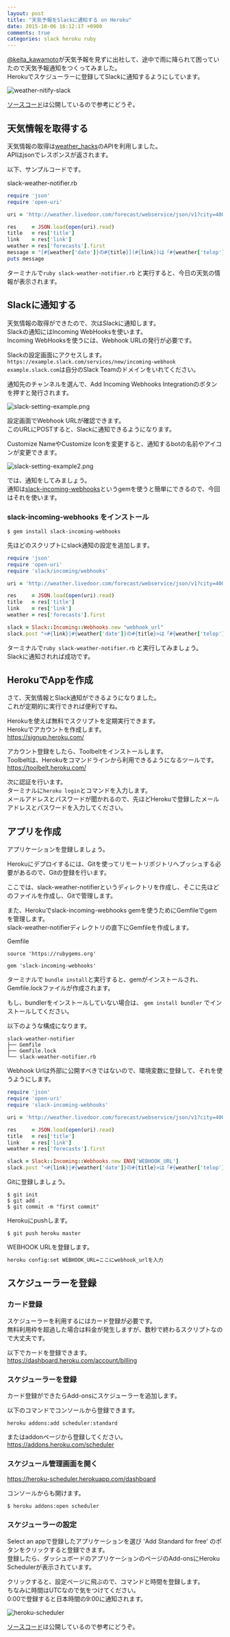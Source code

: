 ```yaml
---
layout: post
title: "天気予報をSlackに通知する on Heroku"
date: 2015-10-06 16:12:17 +0900
comments: true
categories: slack heroku ruby
---
```


[@keita_kawamoto](https://twitter.com/keita_kawamoto)が天気予報を見ずに出社して、途中で雨に降られて困っていたので天気予報通知をつくってみました。  
Herokuでスケジューラーに登録してSlackに通知するようにしています。

![weather-nitify-slack](/images/weather-notify-slack.png)

[ソースコード](https://github.com/shoyan/slack-weather-notifier)は公開しているので参考にどうぞ。

## 天気情報を取得する

天気情報の取得は[weather_hacks](http://weather.livedoor.com/weather_hacks/webservice)のAPIを利用しました。  
APIはjsonでレスポンスが返されます。  

以下、サンプルコードです。  

slack-weather-notifier.rb

~~~ruby
require 'json'
require 'open-uri'

uri = 'http://weather.livedoor.com/forecast/webservice/json/v1?city=400010'

res     = JSON.load(open(uri).read)
title   = res['title']
link    = res['link']
weather = res['forecasts'].first
message = "[#{weather['date']}の#{title}](#{link})は「#{weather['telop']}」です。"
puts message

~~~

ターミナルで`ruby slack-weather-notifier.rb` と実行すると、今日の天気の情報が表示されます。

## Slackに通知する

天気情報の取得ができたので、次はSlackに通知します。  
Slackの通知にはIncoming WebHooksを使います。  
Incoming WebHooksを使うには、Webhook URLの発行が必要です。  

Slackの設定画面にアクセスします。  
`https://example.slack.com/services/new/incoming-webhook`  
`example.slack.com`は自分のSlack Teamのドメインをいれてください。  

通知先のチャンネルを選んで、Add Incoming Webhooks Integrationのボタンを押すと発行されます。

![slack-setting-example.png](/images/slack-setting-example.png)

設定画面でWebhook URLが確認できます。  
このURLにPOSTすると、Slackに通知できるようになります。  

Customize NameやCustomize Iconを変更すると、通知するbotの名前やアイコンが変更できます。 

![slack-setting-example2.png](/images/slack-setting-example2.png)

では、通知をしてみましょう。  
通知は[slack-incoming-webhooks](https://github.com/shoyan/slack-incoming-webhooks)というgemを使うと簡単にできるので、今回はそれを使います。  

### slack-incoming-webhooks をインストール

~~~
$ gem install slack-incoming-webhooks

~~~

先ほどのスクリプトにslack通知の設定を追加します。  

~~~ruby
require 'json'
require 'open-uri'
require 'slack/incoming/webhooks'

uri = 'http://weather.livedoor.com/forecast/webservice/json/v1?city=400010'

res     = JSON.load(open(uri).read)
title   = res['title']
link    = res['link']
weather = res['forecasts'].first

slack = Slack::Incoming::Webhooks.new "webhook_url"
slack.post "<#{link}|#{weather['date']}の#{title}>は「#{weather['telop']}」です。"

~~~

ターミナルで`ruby slack-weather-notifier.rb` と実行してみましょう。  
Slackに通知されれば成功です。  

## HerokuでAppを作成
さて、天気情報とSlack通知ができるようになりました。  
これが定期的に実行できれば便利ですね。  

Herokuを使えば無料でスクリプトを定期実行できます。  
Herokuでアカウントを作成します。  
https://signup.heroku.com/

アカウント登録をしたら、Toolbeltをインストールします。  
Toolbeltは、Herokuをコマンドラインから利用できるようになるツールです。  
https://toolbelt.heroku.com/

次に認証を行います。  
ターミナルに`heroku login`とコマンドを入力します。  
メールアドレスとパスワードが聞かれるので、先ほどHerokuで登録したメールアドレスとパスワードを入力してください。  

## アプリを作成
アプリケーションを登録しましょう。

Herokuにデプロイするには、Gitを使ってリモートリポジトリへプッシュする必要があるので、Gitの登録を行います。

ここでは、slack-weather-notifierというディレクトリを作成し、そこに先ほどのファイルを作成し、Gitで管理します。

また、Herokuでslack-incoming-webhooks gemを使うためにGemfileでgemを管理します。  
slack-weather-notifierディレクトリの直下にGemfileを作成します。  

Gemfile

~~~
source 'https://rubygems.org'

gem 'slack-incoming-webhooks'

~~~

ターミナルで `bundle install`と実行すると、gemがインストールされ、Gemfile.lockファイルが作成されます。

もし、bundlerをインストールしていない場合は、 `gem install bundler` でインストールしてください。

以下のような構成になります。

~~~
slack-weather-notifier
├── Gemfile
├── Gemfile.lock
└── slack-weather-notifier.rb

~~~

Webhook Urlは外部に公開すべきではないので、環境変数に登録して、それを使うようにします。



~~~ruby
require 'json'
require 'open-uri'
require 'slack-incoming-webhooks'

uri = 'http://weather.livedoor.com/forecast/webservice/json/v1?city=400010'

res     = JSON.load(open(uri).read)
title   = res['title']
link    = res['link']
weather = res['forecasts'].first

slack = Slack::Incoming::Webhooks.new ENV['WEBHOOK_URL']
slack.post "<#{link}|#{weather['date']}の#{title}>は「#{weather['telop']}」です。"

~~~


Gitに登録しましょう。  

~~~
$ git init
$ git add .
$ git commit -m "first commit"

~~~

Herokuにpushします。

~~~
$ git push heroku master

~~~
WEBHOOK URLを登録します。

~~~bash
heroku config:set WEBHOOK_URL=ここにwebhook_urlを入力

~~~

## スケジューラーを登録
### カード登録
スケジューラーを利用するにはカード登録が必要です。  
無料利用枠を超過した場合は料金が発生しますが、数秒で終わるスクリプトなので大丈夫です。


以下でカードを登録できます。  
https://dashboard.heroku.com/account/billing

### スケジューラーを登録
カード登録ができたらAdd-onsにスケジューラーを追加します。

以下のコマンドでコンソールから登録できます。

~~~
heroku addons:add scheduler:standard

~~~

またはaddonページから登録してください。  
https://addons.heroku.com/scheduler

### スケジュール管理画面を開く
https://heroku-scheduler.herokuapp.com/dashboard

コンソールからも開けます。

~~~
$ heroku addons:open scheduler

~~~

### スケジューラーの設定
Select an appで登録したアプリケーションを選び 'Add Standard for free' のボタンをクリックすると登録できます。  
登録したら、ダッシュボードのアプリケーションのページのAdd-onsにHeroku Schedulerが表示されています。  

クリックすると、設定ページに飛ぶので、コマンドと時間を登録します。  
ちなみに時間はUTCなので気をつけてください。  
0:00で登録すると日本時間の9:00に通知されます。

![heroku-scheduler](/images/heroku-scheduler.png)

[ソースコード](https://github.com/shoyan/slack-weather-notifier)は公開しているので参考にどうぞ。
